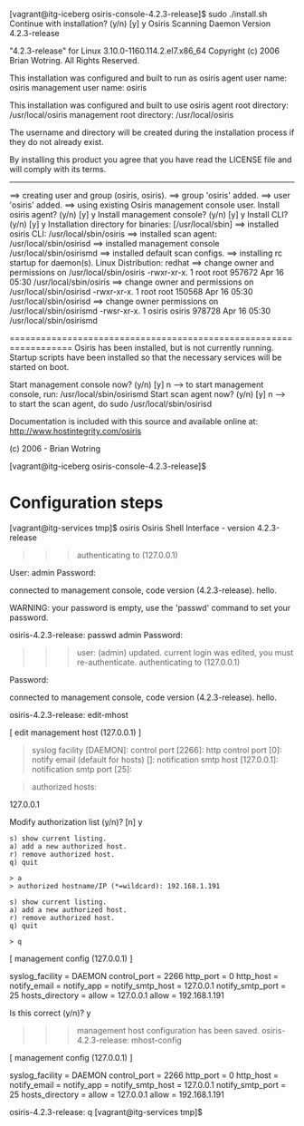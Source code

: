 [vagrant@itg-iceberg osiris-console-4.2.3-release]$ sudo ./install.sh
Continue with installation? (y/n) [y]  y
Osiris Scanning Daemon Version 
4.2.3-release

"4.2.3-release" for Linux 3.10.0-1160.114.2.el7.x86_64
Copyright (c) 2006 Brian Wotring. All Rights Reserved.


This installation was configured and built to run as osiris
     agent user name: osiris
management user name: osiris

This installation was configured and built to use osiris
     agent root directory: /usr/local/osiris
management root directory: /usr/local/osiris

The username and directory will be created during the
installation process if they do not already exist.

By installing this product you agree that you have read the
LICENSE file and will comply with its terms. 

---------------------------------------------------------------------

==> creating user and group (osiris, osiris).
==> group 'osiris' added.
==> user 'osiris' added.
==> using existing Osiris management console user.
Install osiris agent? (y/n) [y]  y
Install management console? (y/n) [y]  y
Install CLI? (y/n) [y]  y
Installation directory for binaries: [/usr/local/sbin] 
==> installed osiris CLI: /usr/local/sbin/osiris
==> installed scan agent: /usr/local/sbin/osirisd
==> installed management console /usr/local/sbin/osirismd
==> installed default scan configs.
==> installing rc startup for daemon(s).
Linux Distribution: redhat
==> change owner and  permissions on /usr/local/sbin/osiris
-rwxr-xr-x. 1 root root 957672 Apr 16 05:30 /usr/local/sbin/osiris
==> change owner and permissions on /usr/local/sbin/osirisd
-rwxr-xr-x. 1 root root 150568 Apr 16 05:30 /usr/local/sbin/osirisd
==> change owner permissions on /usr/local/sbin/osirismd
-rwsr-xr-x. 1 osiris osiris 978728 Apr 16 05:30 /usr/local/sbin/osirismd

==================================================================
Osiris has been installed, but is not currently running.  Startup 
scripts have been installed so that the necessary services will 
be started on boot.

Start management console now? (y/n) [y]  n
 --> to start management console, run: /usr/local/sbin/osirismd
Start scan agent now? (y/n) [y]  n
 --> to start the scan agent, do sudo /usr/local/sbin/osirisd

Documentation is included with this source and available online at:
    http://www.hostintegrity.com/osiris


(c) 2006 - Brian Wotring

[vagrant@itg-iceberg osiris-console-4.2.3-release]$ 



Configuration steps
===================
[vagrant@itg-services tmp]$ osiris
Osiris Shell Interface - version 4.2.3-release
 >>> authenticating to (127.0.0.1)

User: admin
Password: 

connected to management console, code version (4.2.3-release).
hello.

WARNING: your password is empty, use the 'passwd' command
to set your password.

osiris-4.2.3-release: passwd admin
Password: 
 >>> user: (admin) updated.
current login was edited, you must re-authenticate.
 >>> authenticating to (127.0.0.1)

Password: 

connected to management console, code version (4.2.3-release).
hello.

osiris-4.2.3-release: edit-mhost

[ edit management host (127.0.0.1) ]

  > syslog facility [DAEMON]: 
  > control port [2266]: 
  > http control port [0]: 
  > notify email (default for hosts) []: 
  > notification smtp host [127.0.0.1]: 
  > notification smtp port [25]: 

  > authorized hosts:

   127.0.0.1

  Modify authorization list (y/n)? [n] y

    s) show current listing.
    a) add a new authorized host.
    r) remove authorized host.
    q) quit

    > a
    > authorized hostname/IP (*=wildcard): 192.168.1.191

    s) show current listing.
    a) add a new authorized host.
    r) remove authorized host.
    q) quit

    > q

[ management config (127.0.0.1) ]

syslog_facility = DAEMON
control_port = 2266
http_port = 0
http_host = 
notify_email = 
notify_app = 
notify_smtp_host = 127.0.0.1
notify_smtp_port = 25
hosts_directory = 
allow = 127.0.0.1
allow = 192.168.1.191


Is this correct (y/n)? y
 >>> management host configuration has been saved.
osiris-4.2.3-release: mhost-config

[ management config (127.0.0.1) ]

syslog_facility = DAEMON
control_port = 2266
http_port = 0
http_host =
notify_email =
notify_app =
notify_smtp_host = 127.0.0.1
notify_smtp_port = 25
hosts_directory =
allow = 127.0.0.1
allow = 192.168.1.191


osiris-4.2.3-release: q
[vagrant@itg-services tmp]$ 

